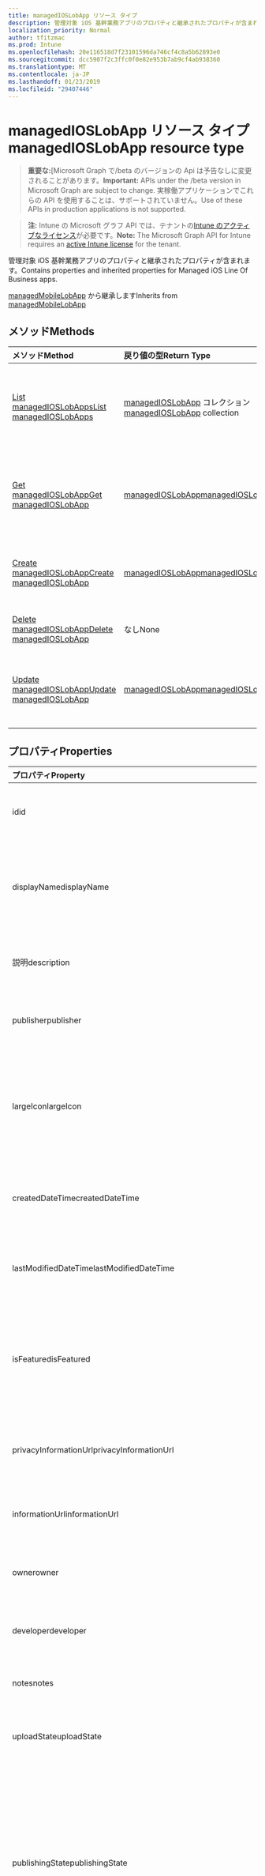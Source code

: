 ```yaml
---
title: managedIOSLobApp リソース タイプ
description: 管理対象 iOS 基幹業務アプリのプロパティと継承されたプロパティが含まれます。
localization_priority: Normal
author: tfitzmac
ms.prod: Intune
ms.openlocfilehash: 20e116518d7f23101596da746cf4c8a5b62893e0
ms.sourcegitcommit: dcc5907f2c3ffc0f0e82e953b7ab9cf4ab938360
ms.translationtype: MT
ms.contentlocale: ja-JP
ms.lasthandoff: 01/23/2019
ms.locfileid: "29407446"
---
```

# <a name="managedioslobapp-resource-type"></a><span data-ttu-id="a69ac-103">managedIOSLobApp リソース タイプ</span><span class="sxs-lookup"><span data-stu-id="a69ac-103">managedIOSLobApp resource type</span></span>

> <span data-ttu-id="a69ac-104">**重要な:**[Microsoft Graph で/beta のバージョンの Api は予告なしに変更されることがあります。</span><span class="sxs-lookup"><span data-stu-id="a69ac-104">**Important:** APIs under the /beta version in Microsoft Graph are subject to change.</span></span> <span data-ttu-id="a69ac-105">実稼働アプリケーションでこれらの API を使用することは、サポートされていません。</span><span class="sxs-lookup"><span data-stu-id="a69ac-105">Use of these APIs in production applications is not supported.</span></span>

> <span data-ttu-id="a69ac-106">**注:** Intune の Microsoft グラフ API では、テナントの[Intune のアクティブなライセンス](https://go.microsoft.com/fwlink/?linkid=839381)が必要です。</span><span class="sxs-lookup"><span data-stu-id="a69ac-106">**Note:** The Microsoft Graph API for Intune requires an [active Intune license](https://go.microsoft.com/fwlink/?linkid=839381) for the tenant.</span></span>

<span data-ttu-id="a69ac-107">管理対象 iOS 基幹業務アプリのプロパティと継承されたプロパティが含まれます。</span><span class="sxs-lookup"><span data-stu-id="a69ac-107">Contains properties and inherited properties for Managed iOS Line Of Business apps.</span></span>


<span data-ttu-id="a69ac-108">[managedMobileLobApp](../resources/intune-apps-managedmobilelobapp.md) から継承します</span><span class="sxs-lookup"><span data-stu-id="a69ac-108">Inherits from [managedMobileLobApp](../resources/intune-apps-managedmobilelobapp.md)</span></span>

## <a name="methods"></a><span data-ttu-id="a69ac-109">メソッド</span><span class="sxs-lookup"><span data-stu-id="a69ac-109">Methods</span></span>
|<span data-ttu-id="a69ac-110">メソッド</span><span class="sxs-lookup"><span data-stu-id="a69ac-110">Method</span></span>|<span data-ttu-id="a69ac-111">戻り値の型</span><span class="sxs-lookup"><span data-stu-id="a69ac-111">Return Type</span></span>|<span data-ttu-id="a69ac-112">説明</span><span class="sxs-lookup"><span data-stu-id="a69ac-112">Description</span></span>|
|:---|:---|:---|
|[<span data-ttu-id="a69ac-113">List managedIOSLobApps</span><span class="sxs-lookup"><span data-stu-id="a69ac-113">List managedIOSLobApps</span></span>](../api/intune-apps-managedioslobapp-list.md)|<span data-ttu-id="a69ac-114">[managedIOSLobApp](../resources/intune-apps-managedioslobapp.md) コレクション</span><span class="sxs-lookup"><span data-stu-id="a69ac-114">[managedIOSLobApp](../resources/intune-apps-managedioslobapp.md) collection</span></span>|<span data-ttu-id="a69ac-115">[managedIOSLobApp](../resources/intune-apps-managedioslobapp.md) オブジェクトのプロパティとリレーションシップをリストします。</span><span class="sxs-lookup"><span data-stu-id="a69ac-115">List properties and relationships of the [managedIOSLobApp](../resources/intune-apps-managedioslobapp.md) objects.</span></span>|
|[<span data-ttu-id="a69ac-116">Get managedIOSLobApp</span><span class="sxs-lookup"><span data-stu-id="a69ac-116">Get managedIOSLobApp</span></span>](../api/intune-apps-managedioslobapp-get.md)|[<span data-ttu-id="a69ac-117">managedIOSLobApp</span><span class="sxs-lookup"><span data-stu-id="a69ac-117">managedIOSLobApp</span></span>](../resources/intune-apps-managedioslobapp.md)|<span data-ttu-id="a69ac-118">[managedIOSLobApp](../resources/intune-apps-managedioslobapp.md) オブジェクトのプロパティとリレーションシップを読み取ります。</span><span class="sxs-lookup"><span data-stu-id="a69ac-118">Read properties and relationships of the [managedIOSLobApp](../resources/intune-apps-managedioslobapp.md) object.</span></span>|
|[<span data-ttu-id="a69ac-119">Create managedIOSLobApp</span><span class="sxs-lookup"><span data-stu-id="a69ac-119">Create managedIOSLobApp</span></span>](../api/intune-apps-managedioslobapp-create.md)|[<span data-ttu-id="a69ac-120">managedIOSLobApp</span><span class="sxs-lookup"><span data-stu-id="a69ac-120">managedIOSLobApp</span></span>](../resources/intune-apps-managedioslobapp.md)|<span data-ttu-id="a69ac-121">新しい [managedIOSLobApp](../resources/intune-apps-managedioslobapp.md) オブジェクトを作成します。</span><span class="sxs-lookup"><span data-stu-id="a69ac-121">Create a new [managedIOSLobApp](../resources/intune-apps-managedioslobapp.md) object.</span></span>|
|[<span data-ttu-id="a69ac-122">Delete managedIOSLobApp</span><span class="sxs-lookup"><span data-stu-id="a69ac-122">Delete managedIOSLobApp</span></span>](../api/intune-apps-managedioslobapp-delete.md)|<span data-ttu-id="a69ac-123">なし</span><span class="sxs-lookup"><span data-stu-id="a69ac-123">None</span></span>|<span data-ttu-id="a69ac-124">[managedIOSLobApp](../resources/intune-apps-managedioslobapp.md) を削除します。</span><span class="sxs-lookup"><span data-stu-id="a69ac-124">Deletes a [managedIOSLobApp](../resources/intune-apps-managedioslobapp.md).</span></span>|
|[<span data-ttu-id="a69ac-125">Update managedIOSLobApp</span><span class="sxs-lookup"><span data-stu-id="a69ac-125">Update managedIOSLobApp</span></span>](../api/intune-apps-managedioslobapp-update.md)|[<span data-ttu-id="a69ac-126">managedIOSLobApp</span><span class="sxs-lookup"><span data-stu-id="a69ac-126">managedIOSLobApp</span></span>](../resources/intune-apps-managedioslobapp.md)|<span data-ttu-id="a69ac-127">[managedIOSLobApp](../resources/intune-apps-managedioslobapp.md) オブジェクトのプロパティを更新します。</span><span class="sxs-lookup"><span data-stu-id="a69ac-127">Update the properties of a [managedIOSLobApp](../resources/intune-apps-managedioslobapp.md) object.</span></span>|

## <a name="properties"></a><span data-ttu-id="a69ac-128">プロパティ</span><span class="sxs-lookup"><span data-stu-id="a69ac-128">Properties</span></span>
|<span data-ttu-id="a69ac-129">プロパティ</span><span class="sxs-lookup"><span data-stu-id="a69ac-129">Property</span></span>|<span data-ttu-id="a69ac-130">型</span><span class="sxs-lookup"><span data-stu-id="a69ac-130">Type</span></span>|<span data-ttu-id="a69ac-131">説明</span><span class="sxs-lookup"><span data-stu-id="a69ac-131">Description</span></span>|
|:---|:---|:---|
|<span data-ttu-id="a69ac-132">id</span><span class="sxs-lookup"><span data-stu-id="a69ac-132">id</span></span>|<span data-ttu-id="a69ac-133">String</span><span class="sxs-lookup"><span data-stu-id="a69ac-133">String</span></span>|<span data-ttu-id="a69ac-134">エンティティのキー。</span><span class="sxs-lookup"><span data-stu-id="a69ac-134">Key of the entity.</span></span> <span data-ttu-id="a69ac-135">[mobileApp](../resources/intune-apps-mobileapp.md) から継承します</span><span class="sxs-lookup"><span data-stu-id="a69ac-135">Inherited from [mobileApp](../resources/intune-apps-mobileapp.md)</span></span>|
|<span data-ttu-id="a69ac-136">displayName</span><span class="sxs-lookup"><span data-stu-id="a69ac-136">displayName</span></span>|<span data-ttu-id="a69ac-137">String</span><span class="sxs-lookup"><span data-stu-id="a69ac-137">String</span></span>|<span data-ttu-id="a69ac-138">管理者が提供またはインポートしたアプリのタイトル。</span><span class="sxs-lookup"><span data-stu-id="a69ac-138">The admin provided or imported title of the app.</span></span> <span data-ttu-id="a69ac-139">[mobileApp](../resources/intune-apps-mobileapp.md) から継承します</span><span class="sxs-lookup"><span data-stu-id="a69ac-139">Inherited from [mobileApp](../resources/intune-apps-mobileapp.md)</span></span>|
|<span data-ttu-id="a69ac-140">説明</span><span class="sxs-lookup"><span data-stu-id="a69ac-140">description</span></span>|<span data-ttu-id="a69ac-141">String</span><span class="sxs-lookup"><span data-stu-id="a69ac-141">String</span></span>|<span data-ttu-id="a69ac-142">アプリの説明。</span><span class="sxs-lookup"><span data-stu-id="a69ac-142">The description of the app.</span></span> <span data-ttu-id="a69ac-143">[mobileApp](../resources/intune-apps-mobileapp.md) から継承します</span><span class="sxs-lookup"><span data-stu-id="a69ac-143">Inherited from [mobileApp](../resources/intune-apps-mobileapp.md)</span></span>|
|<span data-ttu-id="a69ac-144">publisher</span><span class="sxs-lookup"><span data-stu-id="a69ac-144">publisher</span></span>|<span data-ttu-id="a69ac-145">String</span><span class="sxs-lookup"><span data-stu-id="a69ac-145">String</span></span>|<span data-ttu-id="a69ac-146">アプリの発行元。</span><span class="sxs-lookup"><span data-stu-id="a69ac-146">The publisher of the app.</span></span> <span data-ttu-id="a69ac-147">[mobileApp](../resources/intune-apps-mobileapp.md) から継承します</span><span class="sxs-lookup"><span data-stu-id="a69ac-147">Inherited from [mobileApp](../resources/intune-apps-mobileapp.md)</span></span>|
|<span data-ttu-id="a69ac-148">largeIcon</span><span class="sxs-lookup"><span data-stu-id="a69ac-148">largeIcon</span></span>|[<span data-ttu-id="a69ac-149">mimeContent</span><span class="sxs-lookup"><span data-stu-id="a69ac-149">mimeContent</span></span>](../resources/intune-shared-mimecontent.md)|<span data-ttu-id="a69ac-150">アプリの詳細に表示され、アイコンのアップロードに使用される大きなアイコン。</span><span class="sxs-lookup"><span data-stu-id="a69ac-150">The large icon, to be displayed in the app details and used for upload of the icon.</span></span> <span data-ttu-id="a69ac-151">[mobileApp](../resources/intune-apps-mobileapp.md) から継承します</span><span class="sxs-lookup"><span data-stu-id="a69ac-151">Inherited from [mobileApp](../resources/intune-apps-mobileapp.md)</span></span>|
|<span data-ttu-id="a69ac-152">createdDateTime</span><span class="sxs-lookup"><span data-stu-id="a69ac-152">createdDateTime</span></span>|<span data-ttu-id="a69ac-153">DateTimeOffset</span><span class="sxs-lookup"><span data-stu-id="a69ac-153">DateTimeOffset</span></span>|<span data-ttu-id="a69ac-154">アプリが作成された日時。</span><span class="sxs-lookup"><span data-stu-id="a69ac-154">The date and time the app was created.</span></span> <span data-ttu-id="a69ac-155">[mobileApp](../resources/intune-apps-mobileapp.md) から継承します</span><span class="sxs-lookup"><span data-stu-id="a69ac-155">Inherited from [mobileApp](../resources/intune-apps-mobileapp.md)</span></span>|
|<span data-ttu-id="a69ac-156">lastModifiedDateTime</span><span class="sxs-lookup"><span data-stu-id="a69ac-156">lastModifiedDateTime</span></span>|<span data-ttu-id="a69ac-157">DateTimeOffset</span><span class="sxs-lookup"><span data-stu-id="a69ac-157">DateTimeOffset</span></span>|<span data-ttu-id="a69ac-158">アプリが最後に変更された日時。</span><span class="sxs-lookup"><span data-stu-id="a69ac-158">The date and time the app was last modified.</span></span> <span data-ttu-id="a69ac-159">[mobileApp](../resources/intune-apps-mobileapp.md) から継承します</span><span class="sxs-lookup"><span data-stu-id="a69ac-159">Inherited from [mobileApp](../resources/intune-apps-mobileapp.md)</span></span>|
|<span data-ttu-id="a69ac-160">isFeatured</span><span class="sxs-lookup"><span data-stu-id="a69ac-160">isFeatured</span></span>|<span data-ttu-id="a69ac-161">Boolean</span><span class="sxs-lookup"><span data-stu-id="a69ac-161">Boolean</span></span>|<span data-ttu-id="a69ac-162">アプリが管理者のおすすめとしてマークされたかどうかを示す値。[mobileApp](../resources/intune-apps-mobileapp.md) から継承します</span><span class="sxs-lookup"><span data-stu-id="a69ac-162">The value indicating whether the app is marked as featured by the admin. Inherited from [mobileApp](../resources/intune-apps-mobileapp.md)</span></span>|
|<span data-ttu-id="a69ac-163">privacyInformationUrl</span><span class="sxs-lookup"><span data-stu-id="a69ac-163">privacyInformationUrl</span></span>|<span data-ttu-id="a69ac-164">String</span><span class="sxs-lookup"><span data-stu-id="a69ac-164">String</span></span>|<span data-ttu-id="a69ac-165">プライバシーに関する声明の URL。</span><span class="sxs-lookup"><span data-stu-id="a69ac-165">The privacy statement Url.</span></span> <span data-ttu-id="a69ac-166">[mobileApp](../resources/intune-apps-mobileapp.md) から継承します</span><span class="sxs-lookup"><span data-stu-id="a69ac-166">Inherited from [mobileApp](../resources/intune-apps-mobileapp.md)</span></span>|
|<span data-ttu-id="a69ac-167">informationUrl</span><span class="sxs-lookup"><span data-stu-id="a69ac-167">informationUrl</span></span>|<span data-ttu-id="a69ac-168">String</span><span class="sxs-lookup"><span data-stu-id="a69ac-168">String</span></span>|<span data-ttu-id="a69ac-169">詳細情報の URL。</span><span class="sxs-lookup"><span data-stu-id="a69ac-169">The more information Url.</span></span> <span data-ttu-id="a69ac-170">[mobileApp](../resources/intune-apps-mobileapp.md) から継承します</span><span class="sxs-lookup"><span data-stu-id="a69ac-170">Inherited from [mobileApp](../resources/intune-apps-mobileapp.md)</span></span>|
|<span data-ttu-id="a69ac-171">owner</span><span class="sxs-lookup"><span data-stu-id="a69ac-171">owner</span></span>|<span data-ttu-id="a69ac-172">String</span><span class="sxs-lookup"><span data-stu-id="a69ac-172">String</span></span>|<span data-ttu-id="a69ac-173">アプリの所有者。</span><span class="sxs-lookup"><span data-stu-id="a69ac-173">The owner of the app.</span></span> <span data-ttu-id="a69ac-174">[mobileApp](../resources/intune-apps-mobileapp.md) から継承します</span><span class="sxs-lookup"><span data-stu-id="a69ac-174">Inherited from [mobileApp](../resources/intune-apps-mobileapp.md)</span></span>|
|<span data-ttu-id="a69ac-175">developer</span><span class="sxs-lookup"><span data-stu-id="a69ac-175">developer</span></span>|<span data-ttu-id="a69ac-176">String</span><span class="sxs-lookup"><span data-stu-id="a69ac-176">String</span></span>|<span data-ttu-id="a69ac-177">アプリの開発者。</span><span class="sxs-lookup"><span data-stu-id="a69ac-177">The developer of the app.</span></span> <span data-ttu-id="a69ac-178">[mobileApp](../resources/intune-apps-mobileapp.md) から継承します</span><span class="sxs-lookup"><span data-stu-id="a69ac-178">Inherited from [mobileApp](../resources/intune-apps-mobileapp.md)</span></span>|
|<span data-ttu-id="a69ac-179">notes</span><span class="sxs-lookup"><span data-stu-id="a69ac-179">notes</span></span>|<span data-ttu-id="a69ac-180">String</span><span class="sxs-lookup"><span data-stu-id="a69ac-180">String</span></span>|<span data-ttu-id="a69ac-181">アプリ用のメモ。</span><span class="sxs-lookup"><span data-stu-id="a69ac-181">Notes for the app.</span></span> <span data-ttu-id="a69ac-182">[mobileApp](../resources/intune-apps-mobileapp.md) から継承します</span><span class="sxs-lookup"><span data-stu-id="a69ac-182">Inherited from [mobileApp](../resources/intune-apps-mobileapp.md)</span></span>|
|<span data-ttu-id="a69ac-183">uploadState</span><span class="sxs-lookup"><span data-stu-id="a69ac-183">uploadState</span></span>|<span data-ttu-id="a69ac-184">Int32</span><span class="sxs-lookup"><span data-stu-id="a69ac-184">Int32</span></span>|<span data-ttu-id="a69ac-185">アップロードの状態です。</span><span class="sxs-lookup"><span data-stu-id="a69ac-185">The upload state.</span></span> <span data-ttu-id="a69ac-186">[mobileApp](../resources/intune-apps-mobileapp.md) から継承します</span><span class="sxs-lookup"><span data-stu-id="a69ac-186">Inherited from [mobileApp](../resources/intune-apps-mobileapp.md)</span></span>|
|<span data-ttu-id="a69ac-187">publishingState</span><span class="sxs-lookup"><span data-stu-id="a69ac-187">publishingState</span></span>|[<span data-ttu-id="a69ac-188">mobileAppPublishingState</span><span class="sxs-lookup"><span data-stu-id="a69ac-188">mobileAppPublishingState</span></span>](../resources/intune-apps-mobileapppublishingstate.md)|<span data-ttu-id="a69ac-189">アプリの発行の状態。</span><span class="sxs-lookup"><span data-stu-id="a69ac-189">The publishing state for the app.</span></span> <span data-ttu-id="a69ac-190">アプリが発行されていない限り、アプリを割り当てることができません。</span><span class="sxs-lookup"><span data-stu-id="a69ac-190">The app cannot be assigned unless the app is published.</span></span> <span data-ttu-id="a69ac-191">[MobileApp](../resources/intune-apps-mobileapp.md)から継承されます。</span><span class="sxs-lookup"><span data-stu-id="a69ac-191">Inherited from [mobileApp](../resources/intune-apps-mobileapp.md).</span></span> <span data-ttu-id="a69ac-192">可能な値は、`notPublished`、`processing`、`published` です。</span><span class="sxs-lookup"><span data-stu-id="a69ac-192">Possible values are: `notPublished`, `processing`, `published`.</span></span>|
|<span data-ttu-id="a69ac-193">isAssigned</span><span class="sxs-lookup"><span data-stu-id="a69ac-193">isAssigned</span></span>|<span data-ttu-id="a69ac-194">Boolean</span><span class="sxs-lookup"><span data-stu-id="a69ac-194">Boolean</span></span>|<span data-ttu-id="a69ac-195">アプリケーションが少なくとも 1 つのグループに割り当てられているかどうかを示す値です。</span><span class="sxs-lookup"><span data-stu-id="a69ac-195">The value indicating whether the app is assigned to at least one group.</span></span> <span data-ttu-id="a69ac-196">[mobileApp](../resources/intune-apps-mobileapp.md) から継承します</span><span class="sxs-lookup"><span data-stu-id="a69ac-196">Inherited from [mobileApp](../resources/intune-apps-mobileapp.md)</span></span>|
|<span data-ttu-id="a69ac-197">roleScopeTagIds</span><span class="sxs-lookup"><span data-stu-id="a69ac-197">roleScopeTagIds</span></span>|<span data-ttu-id="a69ac-198">String コレクション</span><span class="sxs-lookup"><span data-stu-id="a69ac-198">String collection</span></span>|<span data-ttu-id="a69ac-199">このモバイル アプリケーションのスコープのタグ id の一覧です。</span><span class="sxs-lookup"><span data-stu-id="a69ac-199">List of scope tag ids for this mobile app.</span></span> <span data-ttu-id="a69ac-200">[mobileApp](../resources/intune-apps-mobileapp.md) から継承します</span><span class="sxs-lookup"><span data-stu-id="a69ac-200">Inherited from [mobileApp](../resources/intune-apps-mobileapp.md)</span></span>|
|<span data-ttu-id="a69ac-201">appAvailability</span><span class="sxs-lookup"><span data-stu-id="a69ac-201">appAvailability</span></span>|[<span data-ttu-id="a69ac-202">managedAppAvailability</span><span class="sxs-lookup"><span data-stu-id="a69ac-202">managedAppAvailability</span></span>](../resources/intune-apps-managedappavailability.md)|<span data-ttu-id="a69ac-203">アプリケーションの可用性。</span><span class="sxs-lookup"><span data-stu-id="a69ac-203">The Application's availability.</span></span> <span data-ttu-id="a69ac-204">[ManagedApp](../resources/intune-apps-managedapp.md)から継承されます。</span><span class="sxs-lookup"><span data-stu-id="a69ac-204">Inherited from [managedApp](../resources/intune-apps-managedapp.md).</span></span> <span data-ttu-id="a69ac-205">可能な値は、`global`、`lineOfBusiness` です。</span><span class="sxs-lookup"><span data-stu-id="a69ac-205">Possible values are: `global`, `lineOfBusiness`.</span></span>|
|<span data-ttu-id="a69ac-206">version</span><span class="sxs-lookup"><span data-stu-id="a69ac-206">version</span></span>|<span data-ttu-id="a69ac-207">String</span><span class="sxs-lookup"><span data-stu-id="a69ac-207">String</span></span>|<span data-ttu-id="a69ac-208">アプリケーションのバージョン。</span><span class="sxs-lookup"><span data-stu-id="a69ac-208">The Application's version.</span></span> <span data-ttu-id="a69ac-209">[managedApp](../resources/intune-apps-managedapp.md) から継承します</span><span class="sxs-lookup"><span data-stu-id="a69ac-209">Inherited from [managedApp](../resources/intune-apps-managedapp.md)</span></span>|
|<span data-ttu-id="a69ac-210">committedContentVersion</span><span class="sxs-lookup"><span data-stu-id="a69ac-210">committedContentVersion</span></span>|<span data-ttu-id="a69ac-211">String</span><span class="sxs-lookup"><span data-stu-id="a69ac-211">String</span></span>|<span data-ttu-id="a69ac-212">内部にコミットされたコンテンツのバージョン。</span><span class="sxs-lookup"><span data-stu-id="a69ac-212">The internal committed content version.</span></span> <span data-ttu-id="a69ac-213">[managedMobileLobApp](../resources/intune-apps-managedmobilelobapp.md) から継承します</span><span class="sxs-lookup"><span data-stu-id="a69ac-213">Inherited from [managedMobileLobApp](../resources/intune-apps-managedmobilelobapp.md)</span></span>|
|<span data-ttu-id="a69ac-214">fileName</span><span class="sxs-lookup"><span data-stu-id="a69ac-214">fileName</span></span>|<span data-ttu-id="a69ac-215">String</span><span class="sxs-lookup"><span data-stu-id="a69ac-215">String</span></span>|<span data-ttu-id="a69ac-216">メインの Lob アプリケーションのファイル名。</span><span class="sxs-lookup"><span data-stu-id="a69ac-216">The name of the main Lob application file.</span></span> <span data-ttu-id="a69ac-217">[managedMobileLobApp](../resources/intune-apps-managedmobilelobapp.md) から継承します</span><span class="sxs-lookup"><span data-stu-id="a69ac-217">Inherited from [managedMobileLobApp](../resources/intune-apps-managedmobilelobapp.md)</span></span>|
|<span data-ttu-id="a69ac-218">size</span><span class="sxs-lookup"><span data-stu-id="a69ac-218">size</span></span>|<span data-ttu-id="a69ac-219">Int64</span><span class="sxs-lookup"><span data-stu-id="a69ac-219">Int64</span></span>|<span data-ttu-id="a69ac-220">アップロードされたすべてのファイルを含む合計サイズ。</span><span class="sxs-lookup"><span data-stu-id="a69ac-220">The total size, including all uploaded files.</span></span> <span data-ttu-id="a69ac-221">[managedMobileLobApp](../resources/intune-apps-managedmobilelobapp.md) から継承します</span><span class="sxs-lookup"><span data-stu-id="a69ac-221">Inherited from [managedMobileLobApp](../resources/intune-apps-managedmobilelobapp.md)</span></span>|
|<span data-ttu-id="a69ac-222">bundleId</span><span class="sxs-lookup"><span data-stu-id="a69ac-222">bundleId</span></span>|<span data-ttu-id="a69ac-223">String</span><span class="sxs-lookup"><span data-stu-id="a69ac-223">String</span></span>|<span data-ttu-id="a69ac-224">ID 名。</span><span class="sxs-lookup"><span data-stu-id="a69ac-224">The Identity Name.</span></span>|
|<span data-ttu-id="a69ac-225">applicableDeviceType</span><span class="sxs-lookup"><span data-stu-id="a69ac-225">applicableDeviceType</span></span>|[<span data-ttu-id="a69ac-226">iosDeviceType</span><span class="sxs-lookup"><span data-stu-id="a69ac-226">iosDeviceType</span></span>](../resources/intune-apps-iosdevicetype.md)|<span data-ttu-id="a69ac-227">このアプリを実行できる iOS アーキテクチャ。</span><span class="sxs-lookup"><span data-stu-id="a69ac-227">The iOS architecture for which this app can run on.</span></span>|
|<span data-ttu-id="a69ac-228">minimumSupportedOperatingSystem</span><span class="sxs-lookup"><span data-stu-id="a69ac-228">minimumSupportedOperatingSystem</span></span>|[<span data-ttu-id="a69ac-229">iosMinimumOperatingSystem</span><span class="sxs-lookup"><span data-stu-id="a69ac-229">iosMinimumOperatingSystem</span></span>](../resources/intune-apps-iosminimumoperatingsystem.md)|<span data-ttu-id="a69ac-230">該当するオペレーティング システムの最小の値です。</span><span class="sxs-lookup"><span data-stu-id="a69ac-230">The value for the minimum applicable operating system.</span></span>|
|<span data-ttu-id="a69ac-231">expirationDateTime</span><span class="sxs-lookup"><span data-stu-id="a69ac-231">expirationDateTime</span></span>|<span data-ttu-id="a69ac-232">DateTimeOffset</span><span class="sxs-lookup"><span data-stu-id="a69ac-232">DateTimeOffset</span></span>|<span data-ttu-id="a69ac-233">有効期限。</span><span class="sxs-lookup"><span data-stu-id="a69ac-233">The expiration time.</span></span>|
|<span data-ttu-id="a69ac-234">VersionNumber</span><span class="sxs-lookup"><span data-stu-id="a69ac-234">versionNumber</span></span>|<span data-ttu-id="a69ac-235">String</span><span class="sxs-lookup"><span data-stu-id="a69ac-235">String</span></span>|<span data-ttu-id="a69ac-236">管理対象 iOS 基幹業務 (LoB) アプリのバージョン番号。</span><span class="sxs-lookup"><span data-stu-id="a69ac-236">The version number of managed iOS Line of Business (LoB) app.</span></span>|
|<span data-ttu-id="a69ac-237">buildNumber</span><span class="sxs-lookup"><span data-stu-id="a69ac-237">buildNumber</span></span>|<span data-ttu-id="a69ac-238">String</span><span class="sxs-lookup"><span data-stu-id="a69ac-238">String</span></span>|<span data-ttu-id="a69ac-239">管理対象 iOS 基幹業務 (LoB) アプリのビルド番号。</span><span class="sxs-lookup"><span data-stu-id="a69ac-239">The build number of managed iOS Line of Business (LoB) app.</span></span>|
|<span data-ttu-id="a69ac-240">identityVersion</span><span class="sxs-lookup"><span data-stu-id="a69ac-240">identityVersion</span></span>|<span data-ttu-id="a69ac-241">String</span><span class="sxs-lookup"><span data-stu-id="a69ac-241">String</span></span>|<span data-ttu-id="a69ac-242">ID のバージョン。</span><span class="sxs-lookup"><span data-stu-id="a69ac-242">The identity version.</span></span>|

## <a name="relationships"></a><span data-ttu-id="a69ac-243">リレーションシップ</span><span class="sxs-lookup"><span data-stu-id="a69ac-243">Relationships</span></span>
|<span data-ttu-id="a69ac-244">リレーションシップ</span><span class="sxs-lookup"><span data-stu-id="a69ac-244">Relationship</span></span>|<span data-ttu-id="a69ac-245">型</span><span class="sxs-lookup"><span data-stu-id="a69ac-245">Type</span></span>|<span data-ttu-id="a69ac-246">説明</span><span class="sxs-lookup"><span data-stu-id="a69ac-246">Description</span></span>|
|:---|:---|:---|
|<span data-ttu-id="a69ac-247">categories</span><span class="sxs-lookup"><span data-stu-id="a69ac-247">categories</span></span>|<span data-ttu-id="a69ac-248">[mobileAppCategory](../resources/intune-apps-mobileappcategory.md) コレクション</span><span class="sxs-lookup"><span data-stu-id="a69ac-248">[mobileAppCategory](../resources/intune-apps-mobileappcategory.md) collection</span></span>|<span data-ttu-id="a69ac-249">このアプリのカテゴリのリスト。</span><span class="sxs-lookup"><span data-stu-id="a69ac-249">The list of categories for this app.</span></span> <span data-ttu-id="a69ac-250">[mobileApp](../resources/intune-apps-mobileapp.md) から継承します</span><span class="sxs-lookup"><span data-stu-id="a69ac-250">Inherited from [mobileApp](../resources/intune-apps-mobileapp.md)</span></span>|
|<span data-ttu-id="a69ac-251">assignments</span><span class="sxs-lookup"><span data-stu-id="a69ac-251">assignments</span></span>|<span data-ttu-id="a69ac-252">[mobileAppAssignment](../resources/intune-apps-mobileappassignment.md) コレクション</span><span class="sxs-lookup"><span data-stu-id="a69ac-252">[mobileAppAssignment](../resources/intune-apps-mobileappassignment.md) collection</span></span>|<span data-ttu-id="a69ac-253">このモバイル アプリのグループ割り当てのリスト。</span><span class="sxs-lookup"><span data-stu-id="a69ac-253">The list of group assignments for this mobile app.</span></span> <span data-ttu-id="a69ac-254">[mobileApp](../resources/intune-apps-mobileapp.md) から継承します</span><span class="sxs-lookup"><span data-stu-id="a69ac-254">Inherited from [mobileApp](../resources/intune-apps-mobileapp.md)</span></span>|
|<span data-ttu-id="a69ac-255">installSummary</span><span class="sxs-lookup"><span data-stu-id="a69ac-255">installSummary</span></span>|[<span data-ttu-id="a69ac-256">mobileAppInstallSummary</span><span class="sxs-lookup"><span data-stu-id="a69ac-256">mobileAppInstallSummary</span></span>](../resources/intune-apps-mobileappinstallsummary.md)|<span data-ttu-id="a69ac-257">モバイル アプリ インストール概要です。</span><span class="sxs-lookup"><span data-stu-id="a69ac-257">Mobile App Install Summary.</span></span> <span data-ttu-id="a69ac-258">[mobileApp](../resources/intune-apps-mobileapp.md) から継承します</span><span class="sxs-lookup"><span data-stu-id="a69ac-258">Inherited from [mobileApp](../resources/intune-apps-mobileapp.md)</span></span>|
|<span data-ttu-id="a69ac-259">deviceStatuses</span><span class="sxs-lookup"><span data-stu-id="a69ac-259">deviceStatuses</span></span>|<span data-ttu-id="a69ac-260">[mobileAppInstallStatus](../resources/intune-apps-mobileappinstallstatus.md)コレクション</span><span class="sxs-lookup"><span data-stu-id="a69ac-260">[mobileAppInstallStatus](../resources/intune-apps-mobileappinstallstatus.md) collection</span></span>|<span data-ttu-id="a69ac-261">このモバイル アプリケーションのインストール状況の一覧です。</span><span class="sxs-lookup"><span data-stu-id="a69ac-261">The list of installation states for this mobile app.</span></span> <span data-ttu-id="a69ac-262">[mobileApp](../resources/intune-apps-mobileapp.md) から継承します</span><span class="sxs-lookup"><span data-stu-id="a69ac-262">Inherited from [mobileApp](../resources/intune-apps-mobileapp.md)</span></span>|
|<span data-ttu-id="a69ac-263">userStatuses</span><span class="sxs-lookup"><span data-stu-id="a69ac-263">userStatuses</span></span>|<span data-ttu-id="a69ac-264">[userAppInstallStatus](../resources/intune-apps-userappinstallstatus.md)コレクション</span><span class="sxs-lookup"><span data-stu-id="a69ac-264">[userAppInstallStatus](../resources/intune-apps-userappinstallstatus.md) collection</span></span>|<span data-ttu-id="a69ac-265">このモバイル アプリケーションのインストール状況の一覧です。</span><span class="sxs-lookup"><span data-stu-id="a69ac-265">The list of installation states for this mobile app.</span></span> <span data-ttu-id="a69ac-266">[mobileApp](../resources/intune-apps-mobileapp.md) から継承します</span><span class="sxs-lookup"><span data-stu-id="a69ac-266">Inherited from [mobileApp](../resources/intune-apps-mobileapp.md)</span></span>|
|<span data-ttu-id="a69ac-267">contentVersions</span><span class="sxs-lookup"><span data-stu-id="a69ac-267">contentVersions</span></span>|<span data-ttu-id="a69ac-268">[mobileAppContent](../resources/intune-apps-mobileappcontent.md) コレクション</span><span class="sxs-lookup"><span data-stu-id="a69ac-268">[mobileAppContent](../resources/intune-apps-mobileappcontent.md) collection</span></span>|<span data-ttu-id="a69ac-269">このアプリのコンテンツのバージョンのリスト。</span><span class="sxs-lookup"><span data-stu-id="a69ac-269">The list of content versions for this app.</span></span> <span data-ttu-id="a69ac-270">[managedMobileLobApp](../resources/intune-apps-managedmobilelobapp.md) から継承します</span><span class="sxs-lookup"><span data-stu-id="a69ac-270">Inherited from [managedMobileLobApp](../resources/intune-apps-managedmobilelobapp.md)</span></span>|

## <a name="json-representation"></a><span data-ttu-id="a69ac-271">JSON 表記</span><span class="sxs-lookup"><span data-stu-id="a69ac-271">JSON Representation</span></span>
<span data-ttu-id="a69ac-272">以下は、リソースの JSON 表記です。</span><span class="sxs-lookup"><span data-stu-id="a69ac-272">Here is a JSON representation of the resource.</span></span>
<!-- {
  "blockType": "resource",
  "keyProperty": "id",
  "@odata.type": "microsoft.graph.managedIOSLobApp"
}
-->
``` json
{
  "@odata.type": "#microsoft.graph.managedIOSLobApp",
  "id": "String (identifier)",
  "displayName": "String",
  "description": "String",
  "publisher": "String",
  "largeIcon": {
    "@odata.type": "microsoft.graph.mimeContent",
    "type": "String",
    "value": "binary"
  },
  "createdDateTime": "String (timestamp)",
  "lastModifiedDateTime": "String (timestamp)",
  "isFeatured": true,
  "privacyInformationUrl": "String",
  "informationUrl": "String",
  "owner": "String",
  "developer": "String",
  "notes": "String",
  "uploadState": 1024,
  "publishingState": "String",
  "isAssigned": true,
  "roleScopeTagIds": [
    "String"
  ],
  "appAvailability": "String",
  "version": "String",
  "committedContentVersion": "String",
  "fileName": "String",
  "size": 1024,
  "bundleId": "String",
  "applicableDeviceType": {
    "@odata.type": "microsoft.graph.iosDeviceType",
    "iPad": true,
    "iPhoneAndIPod": true
  },
  "minimumSupportedOperatingSystem": {
    "@odata.type": "microsoft.graph.iosMinimumOperatingSystem",
    "v8_0": true,
    "v9_0": true,
    "v10_0": true,
    "v11_0": true,
    "v12_0": true
  },
  "expirationDateTime": "String (timestamp)",
  "versionNumber": "String",
  "buildNumber": "String",
  "identityVersion": "String"
}
```




